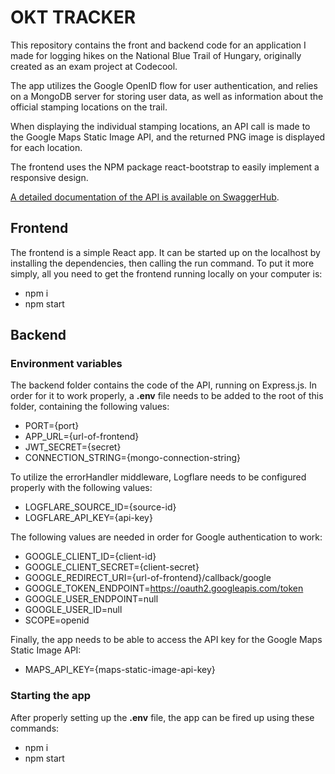 # OKT TRACKER

This repository contains the front and backend code for an application I made for logging hikes on the National Blue Trail of Hungary, originally created as an exam project at Codecool.

The app utilizes the Google OpenID flow for user authentication, and relies on a MongoDB server for storing user data, as well as information about the official stamping locations on the trail.

When displaying the individual stamping locations, an API call is made to the Google Maps Static Image API, and the returned PNG image is displayed for each location.

The frontend uses the NPM package react-bootstrap to easily implement a responsive design.

[A detailed documentation of the API is available on SwaggerHub](https://app.swaggerhub.com/apis/AGOSTON/OKT/1.0.0).

## Frontend

The frontend is a simple React app. It can be started up on the localhost by installing the dependencies, then calling the run command. To put it more simply, all you need to get the frontend running locally on your computer is:

- npm i
- npm start

## Backend

### Environment variables

The backend folder contains the code of the API, running on Express.js. In order for it to work properly, a **.env** file needs to be added to the root of this folder, containing the following values:

- PORT={port}
- APP_URL={url-of-frontend}
- JWT_SECRET={secret}
- CONNECTION_STRING={mongo-connection-string}

To utilize the errorHandler middleware, Logflare needs to be configured properly with the following values:

- LOGFLARE_SOURCE_ID={source-id}
- LOGFLARE_API_KEY={api-key}

The following values are needed in order for Google authentication to work:

- GOOGLE_CLIENT_ID={client-id}
- GOOGLE_CLIENT_SECRET={client-secret}
- GOOGLE_REDIRECT_URI={url-of-frontend}/callback/google
- GOOGLE_TOKEN_ENDPOINT=https://oauth2.googleapis.com/token
- GOOGLE_USER_ENDPOINT=null
- GOOGLE_USER_ID=null
- SCOPE=openid

Finally, the app needs to be able to access the API key for the Google Maps Static Image API:

- MAPS_API_KEY={maps-static-image-api-key}

### Starting the app

After properly setting up the **.env** file, the app can be fired up using these commands:

- npm i
- npm start
